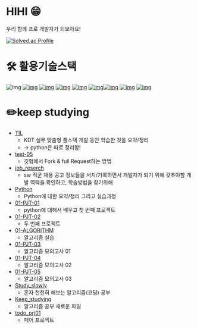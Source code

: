 # HIHI 😁
우리 함께 프로 개발자가 되보아요!

[![Solved.ac Profile](http://mazassumnida.wtf/api/generate_badge?boj=krardent)](https://solved.ac/krardent)

# 🛠️ 활용기술스택
![img](https://camo.githubusercontent.com/e07b7f45920ae5686797c3a6a60a46055558f29f7195eb1ccd6fef670094ab22/68747470733a2f2f696d672e736869656c64732e696f2f62616467652f507974686f6e2d3337373641423f7374796c653d666c61742d737175617265266c6f676f3d507974686f6e266c6f676f436f6c6f723d666666666666)  [![img](https://camo.githubusercontent.com/58b2d37bba12ab15c1dcf0a4d9e78740129663fd893809953a26e01d4b0e48f6/68747470733a2f2f696d672e736869656c64732e696f2f62616467652f446a616e676f2d3039324532303f7374796c653d666c61742d737175617265266c6f676f3d446a616e676f266c6f676f436f6c6f723d666666666666)](https://camo.githubusercontent.com/58b2d37bba12ab15c1dcf0a4d9e78740129663fd893809953a26e01d4b0e48f6/68747470733a2f2f696d672e736869656c64732e696f2f62616467652f446a616e676f2d3039324532303f7374796c653d666c61742d737175617265266c6f676f3d446a616e676f266c6f676f436f6c6f723d666666666666) [![img](https://camo.githubusercontent.com/49eb9c9af9ea6b38df033c1e0a60b03bb83b31da5681b19c92a8c323d5f2862e/68747470733a2f2f696d672e736869656c64732e696f2f62616467652f48544d4c352d4533344632363f7374796c653d666c61742d737175617265266c6f676f3d48544d4c35266c6f676f436f6c6f723d666666666666)](https://camo.githubusercontent.com/49eb9c9af9ea6b38df033c1e0a60b03bb83b31da5681b19c92a8c323d5f2862e/68747470733a2f2f696d672e736869656c64732e696f2f62616467652f48544d4c352d4533344632363f7374796c653d666c61742d737175617265266c6f676f3d48544d4c35266c6f676f436f6c6f723d666666666666) [![img](https://camo.githubusercontent.com/0a61ab105aba1995e5ee5dd7d8589bdce693083220f95f66643c341721493afa/68747470733a2f2f696d672e736869656c64732e696f2f62616467652f435353332d3135373242363f7374796c653d666c61742d737175617265266c6f676f3d43535333266c6f676f436f6c6f723d666666666666)](https://camo.githubusercontent.com/0a61ab105aba1995e5ee5dd7d8589bdce693083220f95f66643c341721493afa/68747470733a2f2f696d672e736869656c64732e696f2f62616467652f435353332d3135373242363f7374796c653d666c61742d737175617265266c6f676f3d43535333266c6f676f436f6c6f723d666666666666) [![img](https://camo.githubusercontent.com/9a559a8edf52da61db21244fc8dde3a6708364fd06236766ec94dd674ac69024/68747470733a2f2f696d672e736869656c64732e696f2f62616467652f426f6f7473747261702d3739353242333f7374796c653d666c61742d737175617265266c6f676f3d426f6f747374726170266c6f676f436f6c6f723d666666666666)](https://camo.githubusercontent.com/9a559a8edf52da61db21244fc8dde3a6708364fd06236766ec94dd674ac69024/68747470733a2f2f696d672e736869656c64732e696f2f62616467652f426f6f7473747261702d3739353242333f7374796c653d666c61742d737175617265266c6f676f3d426f6f747374726170266c6f676f436f6c6f723d666666666666) [![img](https://camo.githubusercontent.com/6eea42ee9c329c1cf8ee7928c1425b27b83e87432c08a2535ed41eabcb3b2626/68747470733a2f2f696d672e736869656c64732e696f2f62616467652f56697375616c2053747564696f20436f64652d3030374143433f7374796c653d666c61742d737175617265266c6f676f3d56697375616c2053747564696f20436f6465266c6f676f436f6c6f723d666666666666)](https://camo.githubusercontent.com/6eea42ee9c329c1cf8ee7928c1425b27b83e87432c08a2535ed41eabcb3b2626/68747470733a2f2f696d672e736869656c64732e696f2f62616467652f56697375616c2053747564696f20436f64652d3030374143433f7374796c653d666c61742d737175617265266c6f676f3d56697375616c2053747564696f20436f6465266c6f676f436f6c6f723d666666666666)[![img](https://camo.githubusercontent.com/1dd5c29db9276211ad0ffd972e6ce80862d46191419ecff1591e5c273fb785c5/68747470733a2f2f696d672e736869656c64732e696f2f62616467652f4a6176617363726970742d4637444631453f7374796c653d666c61742d737175617265266c6f676f3d4a617661736372697074266c6f676f436f6c6f723d666666666666)](https://camo.githubusercontent.com/1dd5c29db9276211ad0ffd972e6ce80862d46191419ecff1591e5c273fb785c5/68747470733a2f2f696d672e736869656c64732e696f2f62616467652f4a6176617363726970742d4637444631453f7374796c653d666c61742d737175617265266c6f676f3d4a617661736372697074266c6f676f436f6c6f723d666666666666) [![img](https://camo.githubusercontent.com/dd6fd40b8ef4f3835a3359f8375eaa2cbfa94996825d6788a107086f79ce719f/68747470733a2f2f696d672e736869656c64732e696f2f62616467652f4769742d4630353033323f7374796c653d666c61742d737175617265266c6f676f3d476974266c6f676f436f6c6f723d666666666666)](https://camo.githubusercontent.com/dd6fd40b8ef4f3835a3359f8375eaa2cbfa94996825d6788a107086f79ce719f/68747470733a2f2f696d672e736869656c64732e696f2f62616467652f4769742d4630353033323f7374796c653d666c61742d737175617265266c6f676f3d476974266c6f676f436f6c6f723d666666666666) [![img](https://camo.githubusercontent.com/2317e6f404424fb07fbdf73d59c9f5e91b38562168bebdf2d035fdbc605621a5/68747470733a2f2f696d672e736869656c64732e696f2f62616467652f4769744875622d3138313731373f7374796c653d666c61742d737175617265266c6f676f3d476974487562266c6f676f436f6c6f723d666666666666)](https://camo.githubusercontent.com/2317e6f404424fb07fbdf73d59c9f5e91b38562168bebdf2d035fdbc605621a5/68747470733a2f2f696d672e736869656c64732e696f2f62616467652f4769744875622d3138313731373f7374796c653d666c61742d737175617265266c6f676f3d476974487562266c6f676f436f6c6f723d666666666666)



# ✏️keep studying
- [TIL](https://github.com/nevertheless0404/TIL)
   -  KDT 실무 맞춤형 풀스택 개발 동안 학습한 것을 요약/정리 
   -  -> python은 따로 정리함!
- [test-05](https://github.com/nevertheless0404/test-05)
   -  깃헙에서 Fork & full Request하는 방법 
- [job_reserch](https://github.com/nevertheless0404/job-research)
   -   sw 직군 채용 공고 정보들을 서치/기록하면서 개발자가 되기 위해 갖추야할 개발 역략을 확인하고, 학습방법을 찾기위해
- [Python](https://github.com/nevertheless0404/Python-)
   -  Python에 대한 요약/정리 그리고 실습과정
- [01-PJT-01](https://github.com/nevertheless0404/01-PJT-01)
   -  python에 대해서 배우고 첫 번째 프로젝트 
- [01-PJT-02](https://github.com/nevertheless0404/01-PJT-02)
   -  두 번째 프로젝트 
- [01-ALGORITHM](https://github.com/nevertheless0404/01-ALGORITHM/tree/example/1%ED%9A%8C%EC%B0%A8/%EA%B9%80%EC%9C%A0%EC%98%81)
   - 알고리즘 실습
- [01-PJT-03](https://github.com/nevertheless0404/01-PJT-03/tree/example/1%ED%9A%8C%EC%B0%A8/%EA%B9%80%EC%9C%A0%EC%98%81)
   - 알고리즘 모의고사 01
- [01-PJT-04](https://github.com/nevertheless0404/01-PJT-04/tree/example/1%ED%9A%8C%EC%B0%A8/%EA%B9%80%EC%9C%A0%EC%98%81)
   - 알고리즘 모의고사 02
- [01-PJT-05](https://github.com/nevertheless0404/01-PJT-05/tree/example/1%ED%9A%8C%EC%B0%A8/%EA%B9%80%EC%9C%A0%EC%98%81)
   - 알고리즘 모의고사 03
- [Study_slowly](https://github.com/nevertheless0404/Study_slowly)
   - 혼자 천천히 해보는 알고리즘(코딩) 공부
- [Keep_studying](https://github.com/nevertheless0404/Keep_studying)
   - 알고리즘 공부 새로운 파일 
- [todo_prj01](https://github.com/nevertheless0404/todo_prj01)
   - 페어 프로젝트
<!--
**nevertheless0404/nevertheless0404** is a ✨ _special_ ✨ repository because its `README.md` (this file) appears on your GitHub profile.

Here are some ideas to get you started:

- 🔭 I’m currently working on ...
- 🌱 I’m currently learning ...
- 👯 I’m looking to collaborate on ...
- 🤔 I’m looking for help with ...
- 💬 Ask me about ...
- 📫 How to reach me: ...
- 😄 Pronouns: ...
- ⚡ Fun fact: ...
-->

